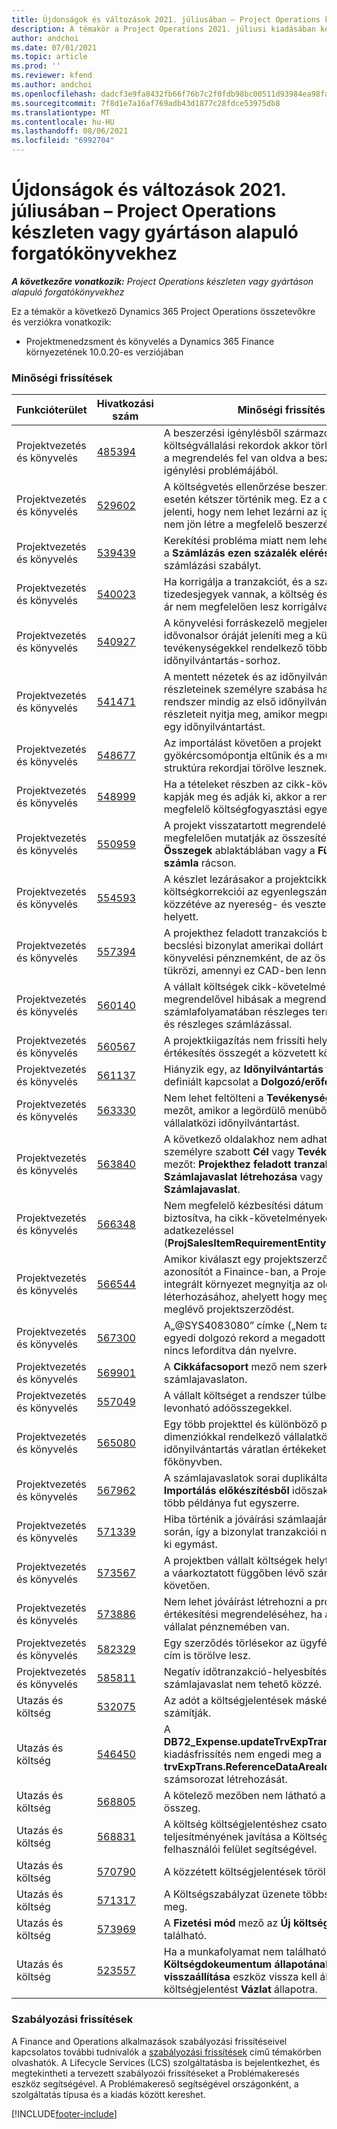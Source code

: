 ```yaml
---
title: Újdonságok és változások 2021. júliusában – Project Operations készleten vagy gyártáson alapuló forgatókönyvekhez
description: A témakör a Project Operations 2021. júliusi kiadásában készletalapú vagy gyártási megrendeléseken alapuló forgatókönyvekhez elérhető minőségi frissítésekkel kapcsolatban nyújt tájékoztatást.
author: andchoi
ms.date: 07/01/2021
ms.topic: article
ms.prod: ''
ms.reviewer: kfend
ms.author: andchoi
ms.openlocfilehash: dadcf3e9fa8432fb66f76b7c2f0fdb98bc00511d93984ea98fa30b4fc03fa426
ms.sourcegitcommit: 7f8d1e7a16af769adb43d1877c28fdce53975db8
ms.translationtype: MT
ms.contentlocale: hu-HU
ms.lasthandoff: 08/06/2021
ms.locfileid: "6992704"
---
```

# <a name="whats-new-or-changed-in-project-operations-july-2021-for-stockedproduction-based-scenarios"></a>Újdonságok és változások 2021. júliusában – Project Operations készleten vagy gyártáson alapuló forgatókönyvekhez

_**A következőre vonatkozik:** Project Operations készleten vagy gyártáson alapuló forgatókönyvekhez_

Ez a témakör a következő Dynamics 365 Project Operations összetevőkre és verziókra vonatkozik:

- Projektmenedzsment és könyvelés a Dynamics 365 Finance környezetének 10.0.20-es verziójában
 
### <a name="quality-updates"></a>Minőségi frissítések
                                                                                                                                                                                  
| Funkcióterület                      | Hivatkozási szám| Minőségi frissítés                                                                                                                                                                          |
|-----------------------------------|--------|---------------------------------------------------------------------------------------------------------------------------------------------------------------------------------|
| Projektvezetés és könyvelés | [485394](https://fix.lcs.dynamics.com/Issue/Details/?bugId=485394) | A beszerzési igénylésből származó költségvállalási rekordok akkor törlődnek, amikor a megrendelés fel van oldva a beszerzési igénylési problémájából.                                                                           |
| Projektvezetés és könyvelés | [529602](https://fix.lcs.dynamics.com/Issue/Details/?bugId=529602) | A költségvetés ellenőrzése beszerzési igénylés esetén kétszer történik meg. Ez a duplikálás azt jelenti, hogy nem lehet lezárni az igénylést, és nem jön létre a megfelelő beszerzési rendelés.                                                                                                                        |
| Projektvezetés és könyvelés | [539439](https://fix.lcs.dynamics.com/Issue/Details/?bugId=539439) | Kerekítési probléma miatt nem lehet végrehajtani a **Számlázás ezen százalék elérésekor** számlázási szabályt.                                                                              |
| Projektvezetés és könyvelés | [540023](https://fix.lcs.dynamics.com/Issue/Details/?bugId=540023) | Ha korrigálja a tranzakciót, és a százalékértékben tizedesjegyek vannak, a költség és az értékesítési ár nem megfelelően lesz korrigálva.                                      |
| Projektvezetés és könyvelés | [540927](https://fix.lcs.dynamics.com/Issue/Details/?bugId=540927) | A könyvelési forráskezelő megjeleníti egyetlen idővonalsor óráját jeleníti meg a különböző tevékenységekkel rendelkező több időnyilvántartás-sorhoz.                                      |
| Projektvezetés és könyvelés | [541471](https://fix.lcs.dynamics.com/Issue/Details/?bugId=541471) | A mentett nézetek és az időnyilvántartás-sor részleteinek személyre szabása hatására a rendszer mindig az első időnyilvántartás részleteit nyitja meg, amikor megpróbál megnyitni egy időnyilvántartást.  |
| Projektvezetés és könyvelés | [548677](https://fix.lcs.dynamics.com/Issue/Details/?bugId=548677) | Az importálást követően a projekt gyökércsomópontja eltűnik és a munkalebontási struktúra rekordjai törölve lesznek.                                                                                             |
| Projektvezetés és könyvelés | [548999](https://fix.lcs.dynamics.com/Issue/Details/?bugId=548999) | Ha a tételeket részben az cikk-követelményéből kapják meg és adják ki, akkor a rendszer nem a megfelelő költségfogyasztási egyenleget frissíti. |
| Projektvezetés és könyvelés | [550959](https://fix.lcs.dynamics.com/Issue/Details/?bugId=550959) | A projekt visszatartott megrendelései nem megfelelően mutatják az összesítéseket az **Összegek** ablaktáblában vagy a **Függőben lévő számla** rácson.                                                                  |
| Projektvezetés és könyvelés | [554593](https://fix.lcs.dynamics.com/Issue/Details/?bugId=554593) | A készlet lezárásakor a projektcikk költségkorrekciói az egyenlegszámlán vannak közzétéve az nyereség- és veszteségszámla helyett.                                                            |
| Projektvezetés és könyvelés | [557394](https://fix.lcs.dynamics.com/Issue/Details/?bugId=557394) | A projekthez feladott tranzakciós bizonylat és a becslési bizonylat amerikai dollárt (USD) használ könyvelési pénznemként, de az összeg azt tükrözi, amennyi ez CAD-ben lenne.              |
| Projektvezetés és könyvelés | [560140](https://fix.lcs.dynamics.com/Issue/Details/?bugId=560140) | A vállalt költségek cikk-követelménnyel és megrendelővel hibásak a megrendelés számlafolyamatában részleges terméknyugtával és részleges számlázással.       |
| Projektvezetés és könyvelés | [560567](https://fix.lcs.dynamics.com/Issue/Details/?bugId=560567) | A projektkiigazítás nem frissíti helyesen az értékesítés összegét a közvetett költségekkel.                                                                                    |
| Projektvezetés és könyvelés | [561137](https://fix.lcs.dynamics.com/Issue/Details/?bugId=561137) | Hiányzik egy, az **Időnyilvántartás** táblából egy definiált kapcsolat a **Dolgozó/erőforrás** nézethez.                                                                                   |
| Projektvezetés és könyvelés | [563330](https://fix.lcs.dynamics.com/Issue/Details/?bugId=563330) | Nem lehet feltölteni a **Tevékenység száma** mezőt, amikor a legördülő menüből kiválasztja a vállalatközi időnyilvántartást.                                                                 |
| Projektvezetés és könyvelés | [563840](https://fix.lcs.dynamics.com/Issue/Details/?bugId=563840) | A következő oldalakhoz nem adhat hozzá személyre szabott **Cél** vagy **Tevékenységleírás** mezőt: **Projekthez feladott tranzakció**, **Számlajavaslat létrehozása** vagy **Számlajavaslat**.  |
| Projektvezetés és könyvelés | [566348](https://fix.lcs.dynamics.com/Issue/Details/?bugId=566348) | Nem megfelelő kézbesítési dátum vezérlő van biztosítva, ha cikk-követelményeket hoz létre adatkezeléssel (**ProjSalesItemRequirementEntity**).                                              |
| Projektvezetés és könyvelés | [566544](https://fix.lcs.dynamics.com/Issue/Details/?bugId=566544) | Amikor kiválaszt egy projektszerződés-azonosítót a Finaince-ban, a Project Operations integrált környezet megnyitja az oldalt egy rekord léterhozásához, ahelyett hogy megnyitná a meglévő projektszerződést.                                                                                                                 |
| Projektvezetés és könyvelés | [567300](https://fix.lcs.dynamics.com/Issue/Details/?bugId=567300) |  A„@SYS4083080” címke („Nem található egy egyedi dolgozó rekord a megadott értékekkel”) nincs lefordítva dán nyelvre.                                |
| Projektvezetés és könyvelés | [569901](https://fix.lcs.dynamics.com/Issue/Details/?bugId=569901) | A **Cikkáfacsoport** mező nem szerkeszthető a számlajavaslaton.                                                                               |
| Projektvezetés és könyvelés | [557049](https://fix.lcs.dynamics.com/Issue/Details/?bugId=557049) | A vállalt költséget a rendszer túlbecsüli a levonható adóösszegekkel.                                                                                                    |
| Projektvezetés és könyvelés | [565080](https://fix.lcs.dynamics.com/Issue/Details/?bugId=565080) | Egy több projekttel és különböző pénzügyi dimenziókkal rendelkező vállalatközi időnyilvántartás váratlan értékeket generál a főkönyvben.                             |
| Projektvezetés és könyvelés | [567962](https://fix.lcs.dynamics.com/Issue/Details/?bugId=567962) | A számlajavaslatok sorai duplikáltak, mivel az **Importálás előkészítésből** időszakos folyamat több példánya fut egyszerre.                                      |
| Projektvezetés és könyvelés | [571339](https://fix.lcs.dynamics.com/Issue/Details/?bugId=571339) | Hiba történik a jóváírási számlaajánlat közzététele során, így a bizonylat tranzakciói nem egyenlítik ki egymást.    |
| Projektvezetés és könyvelés | [573567](https://fix.lcs.dynamics.com/Issue/Details/?bugId=573567) | A projektben vállalt költségek helytelenné válnak a váarkoztatott függőben lévő számlák feloldását követően.                                                                             |
| Projektvezetés és könyvelés | [573886](https://fix.lcs.dynamics.com/Issue/Details/?bugId=573886) | Nem lehet jóváírást létrehozni a projekt értékesítési megrendeléséhez, ha az adó nem a vállalat pénznemében van.                                      |
| Projektvezetés és könyvelés | [582329](https://fix.lcs.dynamics.com/Issue/Details/?bugId=582329) | Egy szerződés törlésekor az ügyfélhez tartozó cím is törölve lesz.                                                                                     |
| Projektvezetés és könyvelés | [585811](https://fix.lcs.dynamics.com/Issue/Details/?bugId=585811) | Negatív időtranzakció-helyesbítésből származó számlajavaslat nem tehető közzé.                                                                    |
| Utazás és költség                  | [532075](https://fix.lcs.dynamics.com/Issue/Details/?bugId=532075) | Az adót a költségjelentések másképpen számítják.                                                                                                                  |
| Utazás és költség                  | [546450](https://fix.lcs.dynamics.com/Issue/Details/?bugId=546450) | A **DB72_Expense.updateTrvExpTransProjTransId()** kiadásfrissítés nem engedi meg a **trvExpTrans.ReferenceDataAreaId** számára új számsorozat létrehozását.                    |
| Utazás és költség                  | [568805](https://fix.lcs.dynamics.com/Issue/Details/?bugId=568805) | A kötelező mezőben nem látható a kitöltött összeg.                                                                                                             |
| Utazás és költség                  | [568831](https://fix.lcs.dynamics.com/Issue/Details/?bugId=568831) | A költség költségjelentéshez csatolása teljesítményének javítása a Költség újragondolva felhasználói felület segítségével.                                                            |
| Utazás és költség                  | [570790](https://fix.lcs.dynamics.com/Issue/Details/?bugId=570790) | A közzétett költségjelentések törölhetők.                                                                                           |
| Utazás és költség                  | [571317](https://fix.lcs.dynamics.com/Issue/Details/?bugId=571317) | A Költségszabályzat üzenete többször jelenik meg.                                                                                                       |
| Utazás és költség                  | [573969](https://fix.lcs.dynamics.com/Issue/Details/?bugId=573969) | A **Fizetési mód** mező az **Új költség** mezőben található.                                                                                                      |
| Utazás és költség                  | [523557](https://fix.lcs.dynamics.com/Issue/Details/?bugId=523557) | Ha a munkafolyamat nem található, akkor a **Költségdokeumentum állapotának visszaállítása** eszköz vissza kell állítsa a költségjelentést **Vázlat** állapotra. 

### <a name="regulatory-updates"></a>Szabályozási frissítések
A Finance and Operations alkalmazások szabályozási frissítéseivel kapcsolatos további tudnivalók a [szabályozási frissítések](/dynamics365/finance/localizations/regulatory-updates) című témakörben olvashatók. A Lifecycle Services (LCS) szolgáltatásba is bejelentkezhet, és megtekintheti a tervezett szabályozói frissítéseket a Problémakeresés eszköz segítségével. A Problémakereső segítségével országonként, a szolgáltatás típusa és a kiadás között kereshet.


[!INCLUDE[footer-include](../../includes/footer-banner.md)]
